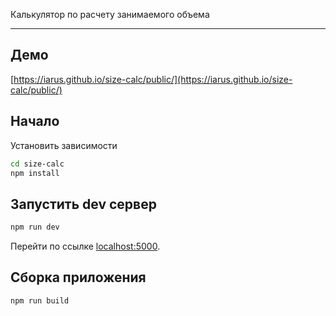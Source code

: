 Калькулятор по расчету занимаемого объема

---

## Демо

[https://iarus.github.io/size-calc/public/](https://iarus.github.io/size-calc/public/)


## Начало

Установить зависимости

```bash
cd size-calc
npm install
```


## Запустить dev сервер

```bash
npm run dev
```

Перейти по ссылке [localhost:5000](http://localhost:5000).


## Сборка приложения

```bash
npm run build
```

